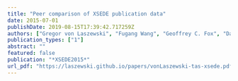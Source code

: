 ```yaml
---
title: "Peer comparison of XSEDE publication data"
date: 2015-07-01
publishDate: 2019-08-15T17:39:42.717259Z
authors: ["Gregor von Laszewski", "Fugang Wang", "Geoffrey C. Fox", "David L. Hart", "Thomas R. Furlani", "Robert L. DeLeon", "Steven M. Gallo"]
publication_types: ["1"]
abstract: ""
featured: false
publication: "*XSEDE2015*"
url_pdf: "https://laszewski.github.io/papers/vonLaszewski-tas-xsede.pdf"
---
```


